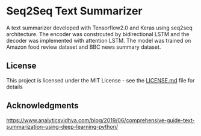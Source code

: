 # Seq2Seq Text Summarizer

A text summarizer developed with Tensorflow2.0 and Keras using seq2seq architecture. The encoder was constrcuted by bidirectional LSTM and the decoder was implemented with attention LSTM. The model was trained on Amazon food review dataset and BBC news summary dataset. 

## License

This project is licensed under the MIT License - see the [LICENSE.md](LICENSE.md) file for details

## Acknowledgments

https://www.analyticsvidhya.com/blog/2019/06/comprehensive-guide-text-summarization-using-deep-learning-python/
